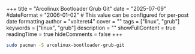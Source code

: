 +++
title = "Arcolinux Bootloader Grub Git"
date = "2025-07-09"
#dateFormat = "2006-01-02" # This value can be configured for per-post date formatting
author = "volteret4"
cover = ""
tags = ["linux", "grub"]
keywords = ["linux", "grub"]
description = ""
showFullContent = true
readingTime = true
hideComments = false
+++

```bash
sudo pacman -S arcolinux-bootloader-grub-git
```

